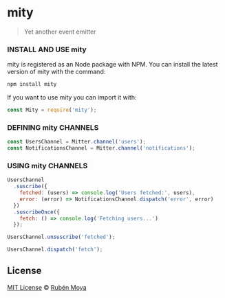 # mity

> Yet another event emitter

### INSTALL AND USE mity

mity is registered as an Node package with NPM. You can install the latest version of mity with the command:


```js
npm install mity
```

If you want to use mity you can import it with:

```js
const Mity = require('mity');
```

### DEFINING mity CHANNELS

```js
const UsersChannel = Mitter.channel('users');
const NotificationsChannel = Mitter.channel('notifications');
```

### USING mity CHANNELS

```js
UsersChannel
  .suscribe({
    fetched: (users) => console.log('Users fetched:', users),
    error: (error) => NotificationsChannel.dispatch('error', error)
  })
  .suscribeOnce({
    fetch: () => console.log('Fetching users...')
  });
```

```js
UsersChannel.unsuscribe('fetched');
```

```js
UsersChannel.dispatch('fetch');
```


## License

[MIT License](https://opensource.org/licenses/MIT) © [Rubén Moya](http://rubenmoya.com/)
